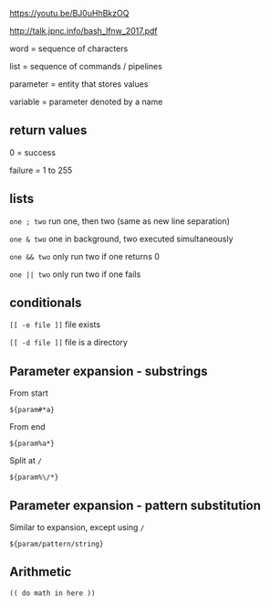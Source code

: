 https://youtu.be/BJ0uHhBkzOQ

http://talk.jpnc.info/bash_lfnw_2017.pdf

word = sequence of characters

list = sequence of commands / pipelines

parameter = entity that stores values

variable = parameter denoted by a name

## return values

0 = success

failure = 1 to 255

## lists

`one ; two` run one, then two (same as new line separation)

`one & two` one in background, two executed simultaneously

`one && two` only run two if one returns 0

`one || two` only run two if one fails


## conditionals

`[[ -e file ]]` file exists

`[[ -d file ]]` file is a directory


## Parameter expansion - substrings

From start

`${param#*a}`

From end

`${param%a*}`

Split at `/`

`${param%\/*}`

## Parameter expansion - pattern substitution

Similar to expansion, except using `/`

`${param/pattern/string}`


## Arithmetic

`(( do math in here ))`

